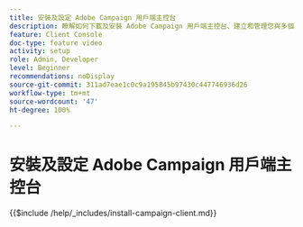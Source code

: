 ```yaml
---
title: 安裝及設定 Adobe Campaign 用戶端主控台
description: 瞭解如何下載及安裝 Adobe Campaign 用戶端主控台、建立和管理您與多個環境的連線，以及驗證 Adobe Campaign 用戶端主控台的存取權。
feature: Client Console
doc-type: feature video
activity: setup
role: Admin, Developer
level: Beginner
recommendations: noDisplay
source-git-commit: 311ad7eae1c0c9a195845b97430c447746936d26
workflow-type: tm+mt
source-wordcount: '47'
ht-degree: 100%

---
```



# 安裝及設定 Adobe Campaign 用戶端主控台

{{$include /help/_includes/install-campaign-client.md}}
